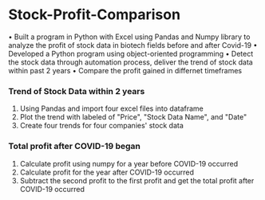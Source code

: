 # Stock-Profit-Comparison
•	Built a program in Python with Excel using Pandas and Numpy library to analyze the profit of stock data in biotech fields before and after Covid-19 
•	Developed a Python program using object-oriented programming
• Detect the stock data through automation process, deliver the trend of stock data within past 2 years
• Compare the profit gained in differnet timeframes

### Trend of Stock Data within 2 years ###
1. Using Pandas and import four excel files into dataframe
2. Plot the trend with labeled of "Price", "Stock Data Name", and "Date"
3. Create four trends for four companies' stock data

### Total profit after COVID-19 began ###
1. Calculate profit using numpy for a year before COVID-19 occurred
2. Calculate profit for the year after COVID-19 occurred
3. Subtract the second profit to the first profit and get the total profit after COVID-19 occurred

